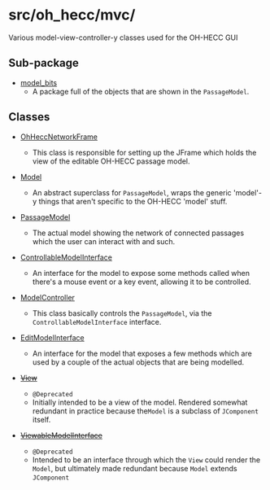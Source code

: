 # src/oh_hecc/mvc/

Various model-view-controller-y classes used for the OH-HECC GUI

## Sub-package

* [model_bits](./model_bits)
    * A package full of the objects that are shown in the `PassageModel`.
    
    
## Classes

* [OhHeccNetworkFrame](./OhHeccNetworkFrame.java)
    * This class is responsible for setting up the JFrame which holds the view of the editable
      OH-HECC passage model.
      
* [Model](./Model.java)
    * An abstract superclass for `PassageModel`, wraps the generic 'model'-y things that aren't
      specific to the OH-HECC 'model' stuff.
      
* [PassageModel](./PassageModel.java)
    * The actual model showing the network of connected passages which the user can interact with
      and such.
    
* [ControllableModelInterface](./ControllableModelInterface.java)
    * An interface for the model to expose some methods called when there's a mouse event or
      a key event, allowing it to be controlled.
      
* [ModelController](./ModelController.java)
    * This class basically controls the `PassageModel`, via the `ControllableModelInterface`
      interface.
      
* [EditModelInterface](./EditModelInterface.java)
    * An interface for the model that exposes a few methods which are used by a couple of the
      actual objects that are being modelled.
      
    
* ~~[View](./View.java)~~
    * `@Deprecated`
    * Initially intended to be a view of the model. Rendered somewhat redundant in practice
      because the`Model` is a subclass of `JComponent` itself.
      
* ~~[ViewableModelInterface](./ViewableModelInterface.java)~~
    * `@Deprecated`
    * Intended to be an interface through which the `View` could render the `Model`, but
      ultimately made redundant because `Model` extends `JComponent`
